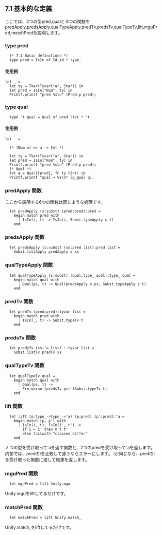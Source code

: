 ## 7.1 基本的な定義

ここでは、2つの型pred,qualと
9つの関数をpredApply,predsApply,qualTypeApply,predTv,predsTv,qualTypeTv,lift,mguPred,matchPredを説明します。

### type pred

	  (* 7.1 Basic definitions *)
	  type pred = IsIn of Id.id * type_

#### 使用例

	let _ =
	  let ty = TVar(Tyvar("a", Star)) in
	  let pred = IsIn("Num", ty) in
	  Printf.printf "pred %s\n" (Pred.p pred);

### type qual

	  type 't qual = Qual of pred list * 't

#### 使用例

	let _ =

	  (* (Num a) => a -> Int *)

	  let ty = TVar(Tyvar("a", Star)) in
	  let pred = IsIn("Num", ty) in
	  Printf.printf "pred %s\n" (Pred.p pred);
	  (* Qual *)
	  let q = Qual([pred], fn ty tInt) in
	  Printf.printf "qual = %s\n" (p_qual q);

### predApply 関数

ここから説明する6つの関数は同じような処理です。

	  let predApply (s:subst) (pred:pred):pred =
	    begin match pred with
	      | IsIn(i, t) -> IsIn(i, Subst.typeApply s t)
	    end

### predsApply 関数


	  let predsApply (s:subst) (xs:pred list):pred list =
	    Subst.listApply predApply s xs

### qualTypeApply 関数

	  let qualTypeApply (s:subst) (qual:type_ qual):type_ qual =
	    begin match qual with
	      | Qual(ps, t) -> Qual(predsApply s ps, Subst.typeApply s t)
	    end

### predTv 関数

	  let predTv (pred:pred):tyvar list =
	    begin match pred with
	      | IsIn(_, t) -> Subst.typeTv t
	    end

### predsTv 関数

	  let predsTv (xs:'a list) : tyvar list =
	    Subst.listTv predTv xs

### qualTypeTv 関数

	  let qualTypeTv qual =
	    begin match qual with
	      | Qual(ps, t) ->
	        Pre.union (predsTv ps) (Subst.typeTv t)
	    end

### lift 関数

	  let lift (m:type_->type_->'a) (p:pred) (p':pred):'a =
	    begin match (p, p') with
	      | IsIn(i, t), IsIn(i', t') ->
	        if i = i' then m t t'
	        else failwith "classes differ"
	    end

２つの型を受け取って'aを返す関数と、2つのpredを受け取って'aを返します。
内部では、predのiを比較して違うならエラーにします。
iが同じなら、predのtを受け取った関数に渡して結果を返します。

### mguPred 関数

	  let mguPred = lift Unify.mgu

Unify.mguをliftしてるだけです。


### matchPred 関数

	  let matchPred = lift Unify.match_

Unify.match_をliftしてるだけです。
